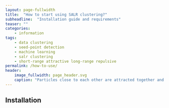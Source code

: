 ```yaml
---
layout: page-fullwidth
title:  "How to start using SALR clustering?"
subheadline:  "Installation guide and requirements"
teaser: ""
categories:
    - information
tags:
    - data clustering
    - seed-point detection
    - machine learning
    - salr clustering
    - short-range attractive long-range repulsive
permalink: /how-to-use/
header:
    image_fullwidth: page_header.svg
    caption: "Particles close to each other are attracted together and particles far from each other are repulsed apart."
---
```


## Installation
